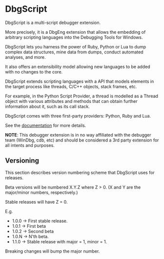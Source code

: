 # DbgScript

DbgScript is a multi-script debugger extension.

More precisely, it is a DbgEng extension that allows the embedding of arbitrary
scripting languages into the Debugging Tools for Windows.

DbgScript lets you harness the power of Ruby, Python or Lua to dump complex data
structures, mine data from dumps, conduct automated analyses, and more.

It also offers an extensibility model allowing new languages to be added with no
changes to the core.

DbgScript extends scripting languages with a API that models elements in the
target process like threads, C/C++ objects, stack frames, etc.

For example, in the Python Script Provider, a thread is modelled as a Thread
object with various attributes and methods that can obtain further information
about it, such as its call stack.

DbgScript comes with three first-party providers: Python, Ruby and Lua.

See the [documentation](http://alexbudmsft.github.io/dbgscript-docs) for more details.

**NOTE**: This debugger extension is in no way affiliated with the debugger team
(WinDbg, cdb, etc) and should be considered a 3rd party extension for all
intents and purposes.

## Versioning

This section describes version numbering scheme that DbgScript uses for releases.

Beta versions will be numbered X.Y.Z where Z > 0. (X and Y are the major/minor
numbers, respectively.)

Stable releases will have Z = 0.
 
E.g.
 
 * 1.0.0 -> First stable release.
 * 1.0.1 -> First beta
 * 1.0.2 -> Second beta
 * 1.0.N -> N'th beta.
 * 1.1.0 -> Stable release with major = 1, minor = 1.
 
Breaking changes will bump the major number.
